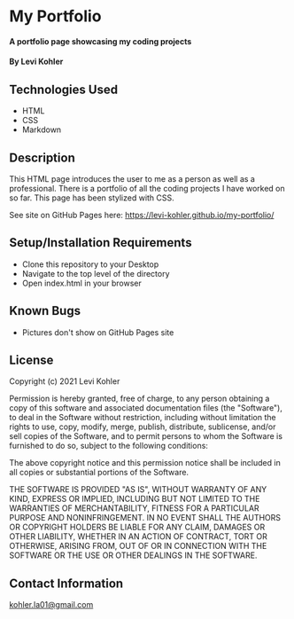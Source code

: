 # My Portfolio

#### A portfolio page showcasing my coding projects

#### By Levi Kohler

## Technologies Used

* HTML
* CSS
* Markdown

## Description

This HTML page introduces the user to me as a person as well as a professional. There is a portfolio of all the coding projects I have worked on so far. This page has been stylized with CSS.

See site on GitHub Pages here: https://levi-kohler.github.io/my-portfolio/

## Setup/Installation Requirements

* Clone this repository to your Desktop
* Navigate to the top level of the directory
* Open index.html in your browser

## Known Bugs

* Pictures don't show on GitHub Pages site

## License

Copyright (c) 2021 Levi Kohler

Permission is hereby granted, free of charge, to any person obtaining a copy of this software and associated documentation files (the "Software"), to deal in the Software without restriction, including without limitation the rights to use, copy, modify, merge, publish, distribute, sublicense, and/or sell copies of the Software, and to permit persons to whom the Software is furnished to do so, subject to the following conditions:

The above copyright notice and this permission notice shall be included in all copies or substantial portions of the Software.

THE SOFTWARE IS PROVIDED "AS IS", WITHOUT WARRANTY OF ANY KIND, EXPRESS OR IMPLIED, INCLUDING BUT NOT LIMITED TO THE WARRANTIES OF MERCHANTABILITY, FITNESS FOR A PARTICULAR PURPOSE AND NONINFRINGEMENT. IN NO EVENT SHALL THE AUTHORS OR COPYRIGHT HOLDERS BE LIABLE FOR ANY CLAIM, DAMAGES OR OTHER LIABILITY, WHETHER IN AN ACTION OF CONTRACT, TORT OR OTHERWISE, ARISING FROM, OUT OF OR IN CONNECTION WITH THE SOFTWARE OR THE USE OR OTHER DEALINGS IN THE SOFTWARE.

## Contact Information

kohler.la01@gmail.com